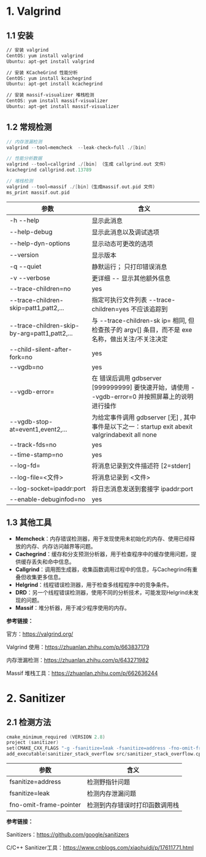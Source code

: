 
# 1. Valgrind

## 1.1 安装

```bash
// 安装 valgrind 
CentOS: yum install valgrind
Ubuntu: apt-get install valgrind

// 安装 KCacheGrind 性能分析
CentOS: yum install kcachegrind
Ubuntu: apt-get install kcachegrind

// 安装 massif-visualizer 堆栈检测
CentOS: yum install massif-visualizer
Ubuntu: apt-get install massif-visualizer
```

## 1.2 常规检测

```c
// 内存泄漏检测
valgrind --tool=memcheck  --leak-check=full ./[bin]

// 性能分析数据
valgrind --tool=callgrind ./[bin] （生成 callgrind.out 文件）
kcachegrind callgrind.out.13789

// 堆栈检测
valgrind --tool=massif ./[bin]（生成massif.out.pid 文件）
ms_print massif.out.pid
```

| **参数** | **含义** |
| --- | --- |
| -h --help | 显示此消息 |
| --help-debug | 显示此消息以及调试选项 |
| --help-dyn-options | 显示动态可更改的选项 |
| --version | 显示版本 |
| -q --quiet | 静默运行； 只打印错误消息 |
| -v --verbose | 更详细 -- 显示其他额外信息 |
| --trace-children=no|yes | Valgrind-ise |
| --trace-children-skip=patt1,patt2,... | 指定可执行文件列表 --trace-children=yes 不应该追踪到 |
| --trace-children-skip-by-arg=patt1,patt2,... | 与 --trace-children-sk ip= 相同, 但检查孩子的 argv[] 条目，而不是 exe 名称，做出关注/不关注决定 |
| --child-silent-after-fork=no|yes | 省略 fork 和 exec 之间的子输出？ [不] |
| --vgdb=no|yes|full | 激活gdbserver？ [是的] 。full 速度较慢，但提供精确的观察点/步骤 |
| --vgdb-error=<number> | 在 <number> 错误后调用 gdbserver [999999999] 要快速开始，请使用 --vgdb-error=0 并按照屏幕上的说明进行操作 |
| --vgdb-stop-at=event1,event2,... | 为给定事件调用 gdbserver [无] , 其中事件是以下之一：startup exit abexit valgrindabexit all none |
| --track-fds=no|yes| | 所有跟踪打开的文件描述符？ [不]. 全部包括报告 stdin、stdout 和 stderr |
| --time-stamp=no|yes | 添加时间戳到日志消息？ [不] |
| --log-fd=<number> | 将消息记录到文件描述符 [2=stderr] |
| --log-file=<文件> | 将消息记录到 <文件> |
| --log-socket=ipaddr:port | 将日志消息发送到套接字 ipaddr:port |
| --enable-debuginfod=no|yes | 查询 debuginfod 服务器是否丢失,调试信息[是] |

## 1.3 其他工具

- **Memcheck**‌：内存错误检测器，用于发现使用未初始化的内存、使用已经释放的内存、内存访问越界等问题‌。
- ‌**Cachegrind**‌：缓存和分支预测分析器，用于检查程序中的缓存使用问题，提供缓存丢失和命中信息‌。
- ‌**Callgrind**‌：调用图生成器，收集函数调用过程中的信息，与Cachegrind有重叠但收集更多信息‌。
- ‌**Helgrind**‌：线程错误检测器，用于检查多线程程序中的竞争条件‌。
- ‌**DRD**‌：另一个线程错误检测器，使用不同的分析技术，可能发现Helgrind未发现的问题‌。
- ‌**Massif**‌：堆分析器，用于减少程序使用的内存‌。

**参考链接：**

官方：https://valgrind.org/

Valgrind 使用：https://zhuanlan.zhihu.com/p/663837179

内存泄漏检测：https://zhuanlan.zhihu.com/p/643271982

Massif 堆栈工具：https://zhuanlan.zhihu.com/p/662636244

# 2. Sanitizer

## 2.1 检测方法

```c
cmake_minimum_required (VERSION 2.8)                                                                 
project (sanitizer)                                                                                  
set(CMAKE_CXX_FLAGS "-g -fsanitize=leak -fsanitize=address -fno-omit-frame-pointer")                    
add_executable(sanitizer_stack_overflow src/sanitizer_stack_overflow.cpp) 
```

| 参数 | 含义 |
| --- | --- |
| fsanitize=address | 检测野指针问题 |
| fsanitize=leak | 检测内存泄漏问题 |
| fno-omit-frame-pointer | 检测到内存错误时打印函数调用栈 |

**参考链接：**

Sanitizers：https://github.com/google/sanitizers

C/C++ Sanitizer工具：https://www.cnblogs.com/xiaohuidi/p/17611771.html
